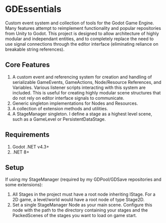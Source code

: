 GDEssentials
=================
Custom event system and collection of tools for the Godot Game Engine. Many features attempt to reimplement functionality and popular repositories from Unity to Godot. This project is designed to allow architecture of highly modular and independant entities, and to completely replace the need to use signal connections through the editor interface (eliminating reliance on breakable string references).

Core Features
----
1. A custom event and referencing system for creation and handling of serializable GameEvents, GameActions, Node/Resource References, and Variables. Various listener scripts interacting with this system are included. This is useful for creating highly modular scene structures that do not rely on editor interface signals to communicate.
2. Generic singleton implementations for Nodes and Resources.
3. A collection of extension methods and utilities.
4. A StageManager singleton. I define a stage as a highest level scene, such as a GameLevel or PersistentDataStage.

Requirements
----
1. Godot .NET v4.3+
2. .NET 8+

Setup
----
If using my StageManager (required by my GDPool/GDSave repositories and some extensions):
1. All Stages in the project must have a root node inheriting IStage. For a 2D game, a level/world would have a root node of type Stage2D.
2. Set a single StageManager Node as your main scene. Configure this node with the path to the directory containing your stages and the PackedScenes of the stages you want to load on game start.
